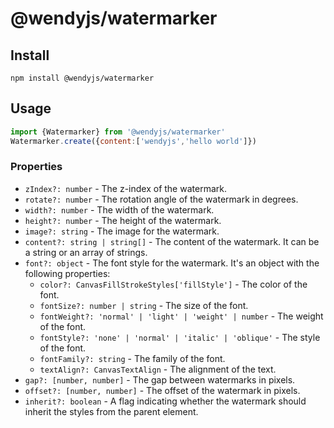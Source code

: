 # @wendyjs/watermarker  
## Install  
```
npm install @wendyjs/watermarker
```
## Usage  
```javascript
import {Watermarker} from '@wendyjs/watermarker'
Watermarker.create({content:['wendyjs','hello world']})
```
### Properties

- `zIndex?: number` - The z-index of the watermark.
- `rotate?: number` - The rotation angle of the watermark in degrees.
- `width?: number` - The width of the watermark.
- `height?: number` - The height of the watermark.
- `image?: string` - The image for the watermark.
- `content?: string | string[]` - The content of the watermark. It can be a string or an array of strings.
- `font?: object` - The font style for the watermark. It's an object with the following properties:
    - `color?: CanvasFillStrokeStyles['fillStyle']` - The color of the font.
    - `fontSize?: number | string` - The size of the font.
    - `fontWeight?: 'normal' | 'light' | 'weight' | number` - The weight of the font.
    - `fontStyle?: 'none' | 'normal' | 'italic' | 'oblique'` - The style of the font.
    - `fontFamily?: string` - The family of the font.
    - `textAlign?: CanvasTextAlign` - The alignment of the text.
- `gap?: [number, number]` - The gap between watermarks in pixels.
- `offset?: [number, number]` - The offset of the watermark in pixels.
- `inherit?: boolean` - A flag indicating whether the watermark should inherit the styles from the parent element.
